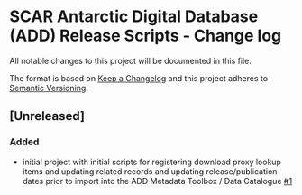 # SCAR Antarctic Digital Database (ADD) Release Scripts - Change log

All notable changes to this project will be documented in this file.

The format is based on [Keep a Changelog](http://keepachangelog.com/en/1.0.0/)
and this project adheres to [Semantic Versioning](http://semver.org/spec/v2.0.0.html).

## [Unreleased]

### Added

* initial project with initial scripts for registering download proxy lookup items and updating related records and 
  updating release/publication dates prior to import into the ADD Metadata Toolbox / Data Catalogue
  [#1](https://gitlab.data.bas.ac.uk/MAGIC/add-release-scripts/-/issues/1)
